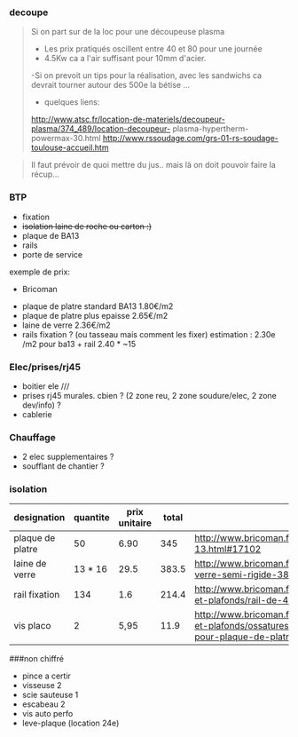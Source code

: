 ### decoupe 
>Si on part sur de la loc pour une découpeuse plasma
>
>- Les prix pratiqués oscillent entre 40 et 80 pour une journée
>- 4.5Kw ca a l'air suffisant pour 10mm d'acier.
>
>-Si on prevoit un tips pour la réalisation, avec les sandwichs ca
>devrait tourner autour des 500e la bétise ...
>- quelques liens:
>
>http://www.atsc.fr/location-de-materiels/decoupeur-plasma/374_489/location-decoupeur-
>plasma-hypertherm-powermax-30.html
>http://www.rssoudage.com/grs-01-rs-soudage-toulouse-accueil.htm

>Il faut prévoir de quoi mettre du jus.. mais là on doit pouvoir faire
>la récup...


### BTP

* fixation
* ~~isolation laine de roche ou carton :)~~
* plaque de BA13 
* rails
* porte de service 

exemple de prix:
* Bricoman
- plaque de platre standard BA13 1.80€/m2
- plaque de platre plus epaisse  2.65€/m2
- laine de verre 2.36€/m2
- rails fixation ? (ou tasseau mais comment les fixer)
estimation : 2.30e /m2 pour ba13 + rail 2.40 * ~15


### Elec/prises/rj45
* boitier ele ///
* prises rj45 murales. cbien ? (2 zone reu, 2 zone soudure/elec, 2 zone dev/info) ?
* cablerie  
    
### Chauffage
- 2 elec supplementaires ?
- soufflant de chantier ?

### isolation

designation| quantite |prix unitaire| total | url 
-----------|----------|-------------|-------|-----
plaque de platre | 50 | 6.90      | 345 | http://www.bricoman.fr/m031/plaque-de-platre-ba-13.html#17102
laine de verre | 13 * 16 | 29.5 |  383.5 | http://www.bricoman.fr/m031/panneau-en-laine-de-verre-semi-rigide-38.html#44529
rail fixation | 134 |  1.6 | 214.4 | http://www.bricoman.fr/m031/bricolage/materiaux/cloisons-et-plafonds/rail-de-48-ep-5-10.html
vis placo | 2 | 5,95 | 11.9 | http://www.bricoman.fr/m031/bricolage/materiaux/cloisons-et-plafonds/ossatures-metalliques/boite-de-1000-vis-pour-plaque-de-platre.html#16478 


###non chiffré 
* pince a certir  
* visseuse  2  
* scie sauteuse  1  
* escabeau 2 
* vis auto perfo
* leve-plaque (location 24e)
 
